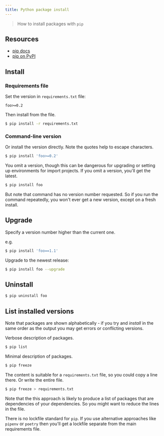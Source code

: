 ```yaml
---
title: Python package install
---
```

> How to install packages with `pip`

## Resources

- [pip docs](https://pip.readthedocs.io/)
- [pip on PyPI](https://pypi.org/project/pip/)


## Install

### Requirements file

Set the version in `requirements.txt` file:

```
foo>=0.2
```

Then install from the file.

```sh
$ pip install -r requirements.txt
```


### Command-line version

Or install the version directly. Note the quotes help to escape characters.

```sh
$ pip install 'foo>=0.2'
```

You omit a version, though this can be dangerous for upgrading or setting up environments for import projects. If you omit a version, you'll get the latest.

```sh
$ pip install foo
```

But note that command has no version number requested. So if you run the command repeatedly, you won't ever get a new version, except on a fresh install.

## Upgrade

Specify a version number higher than the current one.

e.g.

```sh
$ pip install 'foo==1.1'

```

Upgrade to the newest release:

```sh
$ pip install foo --upgrade
```

## Uninstall

```sh
$ pip uninstall foo
```

## List installed versions

<!-- TODO move this content to Learn to Code and keep commands lean. See if there are other commands or flags to use here too -->

Note that packages are shown alphabetically - if you try and _install_ in the same order as the output you may get errors or conflicting versions.

Verbose description of packages.

```sh
$ pip list
```

Minimal description of packages.

```sh
$ pip freeze
```

 The content is suitable for a `requirements.txt` file, so you could copy a line there. Or write the entire file.

```sh
$ pip freeze > requirements.txt
```

Note that the this approach is likely to produce a list of packages that are dependencies of your dependencies. So you might want to reduce the lines in the file.

There is no lockfile standard for `pip`. If you use alternative approaches like `pipenv` or `poetry` then you'll get a lockfile separate from the main requirements file.
<!--stackedit_data:
eyJkaXNjdXNzaW9ucyI6eyJKcnVCYUZQbUJJelBzbUpjIjp7In
RleHQiOiJodHRwczovL3B5cGkub3JnL3Byb2plY3QvcGlwLyIs
ImVuZCI6MjU3LCJzdGFydCI6MjU3fX0sImNvbW1lbnRzIjp7Im
g4M2tWeFVtUXRYbmxUbXciOnsiZGlzY3Vzc2lvbklkIjoiSnJ1
QmFGUG1CSXpQc21KYyIsInN1YiI6ImdoOjE4NzUwNzQ1IiwidG
V4dCI6IkFkZCBsaW5rIiwiY3JlYXRlZCI6MTU4NzQ2Nzc0Mjg2
Nn0sIjRkMjJWWkxKWm5weGFjbHUiOnsiZGlzY3Vzc2lvbklkIj
oiSnJ1QmFGUG1CSXpQc21KYyIsInN1YiI6ImdoOjE4NzUwNzQ1
IiwidGV4dCI6ImRvbmUiLCJjcmVhdGVkIjoxNTg3NDY3Nzc0ND
E0fX0sImhpc3RvcnkiOlsxNjA0ODc5MzA5XX0=
-->
